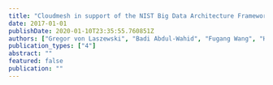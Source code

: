 ```yaml
---
title: "Cloudmesh in support of the NIST Big Data Architecture Framework"
date: 2017-01-01
publishDate: 2020-01-10T23:35:55.760851Z
authors: ["Gregor von Laszewski", "Badi Abdul-Wahid", "Fugang Wang", "Hyungro Lee", "Geoffrey C Fox", "Wo Chang"]
publication_types: ["4"]
abstract: ""
featured: false
publication: ""
---
```


